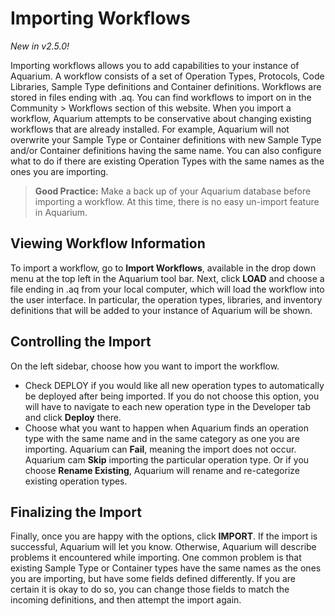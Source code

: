 # Importing Workflows

_New in v2.5.0!_

Importing workflows allows you to add capabilities to your instance of Aquarium.
A workflow consists of a set of Operation Types, Protocols, Code Libraries, Sample Type definitions and Container definitions.
Workflows are stored in files ending with .aq.
You can find workflows to import on in the Community &gt; Workflows section of this website.
When you import a workflow, Aquarium attempts to be conservative about changing existing workflows that are already installed.
For example, Aquarium will not overwrite your Sample Type or Container definitions with new Sample Type and/or Container definitions having the same name.
You can also configure what to do if there are existing Operation Types with the same names as the ones you are importing.

> **Good Practice:** Make a back up of your Aquarium database before importing a workflow.
> At this time, there is no easy un-import feature in Aquarium.

## Viewing Workflow Information

To import a workflow, go to **Import Workflows**, available in the drop down menu at the top left in the Aquarium tool bar.
Next, click **LOAD** and choose a file ending in .aq from your local computer, which will load the workflow into the user interface.
In particular, the operation types, libraries, and inventory definitions that will be added to your instance of Aquarium will be shown.

## Controlling the Import

On the left sidebar, choose how you want to import the workflow.

- Check DEPLOY if you would like all new operation types to automatically be deployed after being imported.
  If you do not choose this option, you will have to navigate to each new operation type in the Developer tab and
  click **Deploy** there.
- Choose what you want to happen when Aquarium finds an operation type with the same name and in the same category
  as one you are importing. Aquarium can **Fail**, meaning the import does not occur. Aquarium cam **Skip** importing the
  particular operation type. Or if you choose **Rename Existing**, Aquarium will rename and re-categorize existing operation types.

## Finalizing the Import

Finally, once you are happy with the options, click **IMPORT**. If the import is successful, Aquarium will let you know. Otherwise,
Aquarium will describe problems it encountered while importing. One common problem is that existing Sample Type or Container types
have the same names as the ones you are importing, but have some fields defined differently. If you are certain it is okay to do so,
you can change those fields to match the incoming definitions, and then attempt the import again.
